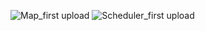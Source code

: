 ![Map_first upload](https://github.com/HyunRe/VentureSupport/assets/117167402/ec8fb8ac-111f-4bcd-95e7-1cda48c6cdca)
![Scheduler_first upload](https://github.com/HyunRe/VentureSupport/assets/117167402/1820366a-92d2-483e-9b94-e729d34abece)
